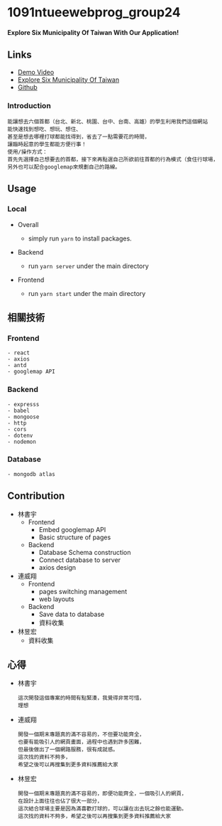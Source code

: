# 1091ntueewebprog_group24
#### Explore Six Municipality Of Taiwan With Our Application!
## Links
* [Demo Video](https://youtu.be/hy1TVrDzkAU)
* [Explore Six Municipality Of Taiwan](https://dogsc729.github.io/1091ntueewebprog_group24/)
* [Github](https://github.com/dogsc729/1091ntueewebprog_group24)

### Introduction
    能讓想去六個首都（台北、新北、桃園、台中、台南、高雄）的學生利用我們這個網站
    能快速找到想吃、想玩、想住、
    甚至是想去哪裡打球都能找得到，省去了一點需要花的時間，
    讓臨時起意的學生都能方便行事！
    使用/操作方式：
    首先先選擇自己想要去的首都，接下來再點選自己所欲前往首都的行為模式（食住行球場，
    另外也可以配合googlemap來規劃自己的路線。
## Usage
### Local
* Overall

    - simply run `yarn` to install packages.

* Backend

    - run `yarn server` under the main directory 

* Frontend
    - run `yarn start` under the main directory
## 相關技術
### Frontend
    - react
    - axios
    - antd
    - googlemap API
### Backend
    - expresss
    - babel
    - mongoose
    - http
    - cors
    - dotenv
    - nodemon

### Database
    - mongodb atlas
## Contribution
* 林書宇
    * Frontend
        * Embed googlemap API
        * Basic structure of pages
    * Backend
        * Database Schema construction
        * Connect database to server
        * axios design
* 連威翔
    * Frontend
        * pages switching management
        * web layouts
    * Backend
        * Save data to database
        * 資料收集
* 林昱宏
    * 資料收集

## 心得
* 林書宇
    ```
    這次開發這個專案的時間有點緊湊，我覺得非常可惜，
    理想
    ```

* 連威翔
    ```
    開發一個期末專題真的滿不容易的，不但要功能齊全，
    也要有能吸引人的網頁畫面，過程中也遇到許多困難，
    但最後做出了一個網路服務，很有成就感。
    這次找的資料不夠多，
    希望之後可以再搜集到更多資料推薦給大家
    ```
* 林昱宏
    ```
    開發一個期末專題真的滿不容易的，即便功能齊全，一個吸引人的網頁，
    在設計上面往往也佔了很大一部分，
    這次結合球場主要是因為滿喜歡打球的，可以讓在出去玩之餘也能運動。
    這次找的資料不夠多，希望之後可以再搜集到更多資料推薦給大家
    ```





